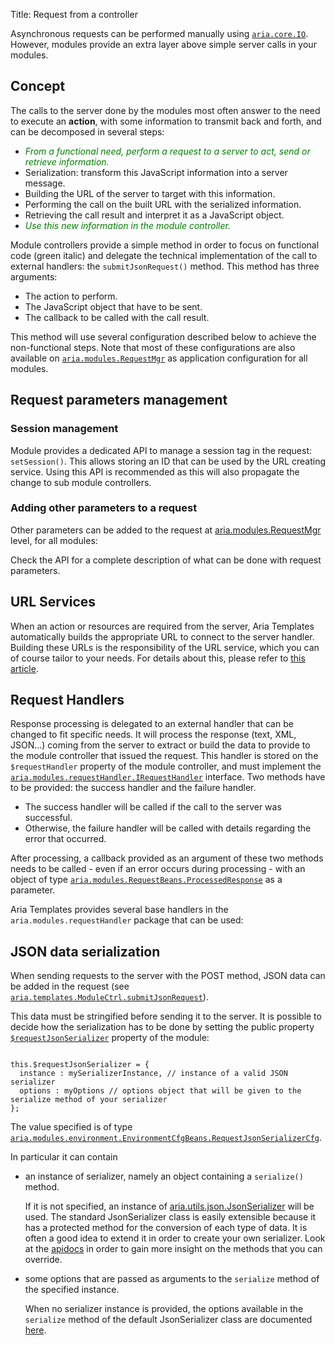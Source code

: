 Title: Request from a controller


Asynchronous requests can be performed manually using [`aria.core.IO`](http://ariatemplates.com/api/#aria.core.IO). However, modules provide an extra layer above simple server calls in your modules.

## Concept

The calls to the server done by the modules most often answer to the need to execute an **action**, with some information to transmit back and forth, and can be decomposed in several steps:


* <span style="color:green">_From a functional need, perform a request to a server to act, send or retrieve information._</span>
* Serialization: transform this JavaScript information into a server message.
* Building the URL of the server to target with this information.
* Performing the call on the built URL with the serialized information.
* Retrieving the call result and interpret it as a JavaScript object.
* <span style="color:green">_Use this new information in the module controller._</span>

Module controllers provide a simple method in order to focus on functional code (green italic) and delegate the technical implementation of the call to external handlers: the `submitJsonRequest()` method. This method has three arguments:

* The action to perform.
* The JavaScript object that have to be sent.
* The callback to be called with the call result.

<script src='http://snippets.ariatemplates.com/snippets/github.com/ariatemplates/documentation-code/snippets/modules/controller/ModuleWithRequest.js?tag=call&lang=javascript&outdent=true'></script>

This method will use several configuration described below to achieve the non-functional steps.
Note that most of these configurations are also available on [`aria.modules.RequestMgr`](http://ariatemplates.com/api/#aria.modules.RequestMgr) as application configuration for all modules.

## Request parameters management

### Session management

Module provides a dedicated API to manage a session tag in the request: `setSession()`.
This allows storing an ID that can be used by the URL creating service.
Using this API is recommended as this will also propagate the change to sub module controllers.

<script src='http://snippets.ariatemplates.com/snippets/github.com/ariatemplates/documentation-code/snippets/modules/controller/ModuleWithRequest.js?tag=session&lang=javascript&outdent=true'></script>

### Adding other parameters to a request

Other parameters can be added to the request at [aria.modules.RequestMgr](http://ariatemplates.com/api/#aria.modules.RequestMgr) level, for all modules:

<script src='http://snippets.ariatemplates.com/snippets/github.com/ariatemplates/documentation-code/snippets/modules/controller/ModuleWithRequest.js?tag=params&lang=javascript&outdent=true'></script>

Check the API for a complete description of what can be done with request parameters.

## URL Services

When an action or resources are required from the server, Aria Templates automatically builds the appropriate URL to connect to the server handler.  Building these URLs is the responsibility of the URL service, which you can of course tailor to your needs.  For details about this, please refer to [this article](url_handling#server-requests-url-handling).

## Request Handlers

Response processing is delegated to an external handler that can be changed to fit specific needs.
It will process the response (text, XML, JSON...) coming from the server to extract or build the data to provide to the module controller that issued the request.
This handler is stored on the `$requestHandler` property of the module controller, and must implement the [`aria.modules.requestHandler.IRequestHandler`](http://ariatemplates.com/api/#aria.modules.requestHandler.IRequestHandler) interface. Two methods have to be provided: the success handler and the failure handler.

* The success handler will be called if the call to the server was successful.
* Otherwise, the failure handler will be called with details regarding the error that occurred.

After processing, a callback provided as an argument of these two methods needs to be called - even if an error occurs during processing - with an object of type [`aria.modules.RequestBeans.ProcessedResponse`](http://ariatemplates.com/api/#aria.modules.RequestBeans) as a parameter.

Aria Templates provides several base handlers in the `aria.modules.requestHandler` package that can be used:

<script src='http://snippets.ariatemplates.com/snippets/github.com/ariatemplates/documentation-code/snippets/modules/controller/ModuleWithRequest.js?tag=requestHandler&lang=javascript&outdent=true'></script>

## JSON data serialization

When sending requests to the server with the POST method, JSON data can be added in the request (see [`aria.templates.ModuleCtrl.submitJsonRequest`](http://ariatemplates.com/api/#aria.templates.ModuleCtrl:submitJsonRequest:method)).

This data must be stringified before sending it to the server. It is possible to decide how the serialization has to be done by setting the public property [`$requestJsonSerializer`](http://ariatemplates.com/api/#aria.templates.ModuleCtrl:$requestJsonSerializer:property) property of the module:

<div data-sample="hardcoded"><pre><code>
this.$requestJsonSerializer = {
  instance : mySerializerInstance, // instance of a valid JSON serializer
  options : myOptions // options object that will be given to the serialize method of your serializer
};
</code></pre></div>

The value specified is of type [`aria.modules.environment.EnvironmentCfgBeans.RequestJsonSerializerCfg`](http://ariatemplates.com/api/#aria.modules.environment.EnvironmentCfgBeans:RequestJsonSerializerCfg).

In particular it can contain

* an instance of serializer, namely an object containing a `serialize()` method.

  If it is not specified, an instance of [aria.utils.json.JsonSerializer](http://ariatemplates.com/api/#aria.utils.json.JsonSerializer) will be used.
  The standard JsonSerializer class is easily extensible because it has a protected method for the conversion of each type of data.
  It is often a good idea to extend it in order to create your own serializer.
  Look at the [apidocs](http://ariatemplates.com/api/#aria.utils.json.JsonSerializer) in order to gain more insight on the methods that you can override.

* some options that are passed as arguments to the `serialize` method of the specified instance.

  When no serializer instance is provided, the options available in the `serialize` method of the default JsonSerializer class are documented [here](http://ariatemplates.com/api/#aria.utils.json.JsonSerializerBeans:JsonSerializeOptions).